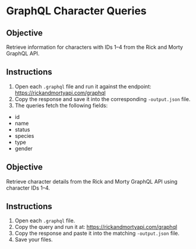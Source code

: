 # GraphQL Character Queries
## Objective
Retrieve information for characters with IDs 1–4 from the Rick and Morty GraphQL API.

## Instructions
1. Open each `.graphql` file and run it against the endpoint: https://rickandmortyapi.com/graphql
2. Copy the response and save it into the corresponding `-output.json` file.
3. The queries fetch the following fields:
- id
- name
- status
- species
- type
- gender
## Objective
Retrieve character details from the Rick and Morty GraphQL API using character IDs 1–4.

## Instructions
1. Open each `.graphql` file.
2. Copy the query and run it at: https://rickandmortyapi.com/graphql
3. Copy the response and paste it into the matching `-output.json` file.
4. Save your files.
